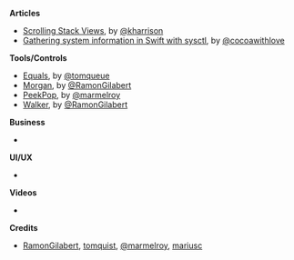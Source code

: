 **Articles**

* [Scrolling Stack Views](http://useyourloaf.com/blog/scrolling-stack-views/), by [@kharrison](https://twitter.com/kharrison)
* [Gathering system information in Swift with sysctl](http://www.cocoawithlove.com/blog/2016/03/08/swift-wrapper-for-sysctl.html), by [@cocoawithlove](https://twitter.com/cocoawithlove)

**Tools/Controls**

* [Equals](https://github.com/tomquist/Equals), by [@tomqueue](https://twitter.com/tomqueue)
* [Morgan](https://github.com/RamonGilabert/Morgan), by [@RamonGilabert](https://twitter.com/RamonGilabert)
* [PeekPop](https://github.com/marmelroy/PeekPop), by [@marmelroy](https://twitter.com/marmelroy)
* [Walker](https://github.com/RamonGilabert/Walker), by [@RamonGilabert](https://twitter.com/RamonGilabert)

**Business**

*

**UI/UX**

*

**Videos**

*

**Credits**

* [RamonGilabert](https://github.com/RamonGilabert), [tomquist](https://github.com/tomquist), [@marmelroy](https://github.com/marmelroy), [mariusc](https://github.com/mariusc)
